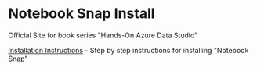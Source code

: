 # Notebook Snap Install

Official Site for book series "Hands-On Azure Data Studio"

[Installation Instructions](content/readme.md) - Step by step instructions for installing "Notebook Snap"
